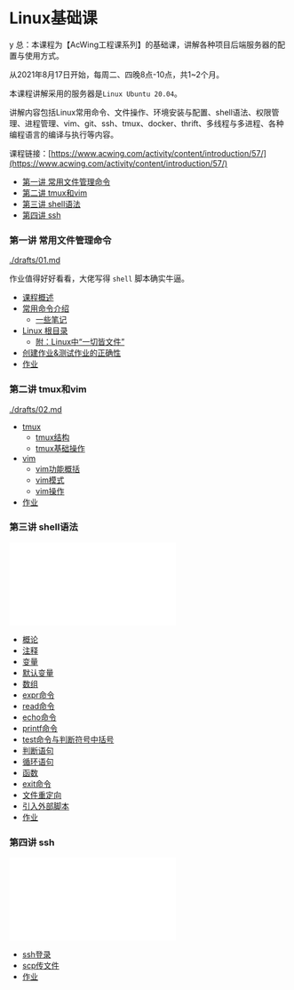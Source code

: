 # Linux基础课

y 总：本课程为【AcWing工程课系列】的基础课，讲解各种项目后端服务器的配置与使用方式。

从2021年8月17日开始，每周二、四晚8点-10点，共1~2个月。

本课程讲解采用的服务器是`Linux Ubuntu 20.04`。

讲解内容包括Linux常用命令、文件操作、环境安装与配置、shell语法、权限管理、进程管理、vim、git、ssh、tmux、docker、thrift、多线程与多进程、各种编程语言的编译与执行等内容。

课程链接：[https://www.acwing.com/activity/content/introduction/57/](https://www.acwing.com/activity/content/introduction/57/)


<!-- @import "[TOC]" {cmd="toc" depthFrom=3 depthTo=6 orderedList=false} -->

<!-- code_chunk_output -->

- [第一讲 常用文件管理命令](#第一讲-常用文件管理命令)
- [第二讲 tmux和vim](#第二讲-tmux和vim)
- [第三讲 shell语法](#第三讲-shell语法)
- [第四讲 ssh](#第四讲-ssh)

<!-- /code_chunk_output -->


### 第一讲 常用文件管理命令
[./drafts/01.md](./drafts/01.md)

作业值得好好看看，大佬写得 `shell` 脚本确实牛逼。

- [课程概述](./drafts/01.md#课程概述)
- [常用命令介绍](./drafts/01.md#常用命令介绍)
  - [一些笔记](./drafts/01.md#一些笔记)
- [Linux 根目录](./drafts/01.md#linux-根目录)
  - [附：Linux中“一切皆文件”](./drafts/01.md#附linux中一切皆文件)
- [创建作业&测试作业的正确性](./drafts/01.md#创建作业测试作业的正确性)
- [作业](./drafts/01.md#作业)

### 第二讲 tmux和vim
[./drafts/02.md](./drafts/02.md)

- [tmux](./drafts/02.md#tmux)
  - [tmux结构](./drafts/02.md#tmux结构)
  - [tmux基础操作](./drafts/02.md#tmux基础操作)
- [vim](./drafts/02.md#vim)
  - [vim功能概括](./drafts/02.md#vim功能概括)
  - [vim模式](./drafts/02.md#vim模式)
  - [vim操作](./drafts/02.md#vim操作)
- [作业](./drafts/02.md#作业)

### 第三讲 shell语法
![./drafts/03.md](./drafts/03.md)

- [概论](./drafts/03.md#概论)
- [注释](./drafts/03.md#注释)
- [变量](./drafts/03.md#变量)
- [默认变量](./drafts/03.md#默认变量)
- [数组](./drafts/03.md#数组)
- [expr命令](./drafts/03.md#expr命令)
- [read命令](./drafts/03.md#read命令)
- [echo命令](./drafts/03.md#echo命令)
- [printf命令](./drafts/03.md#printf命令)
- [test命令与判断符号中括号](./drafts/03.md#test命令与判断符号中括号)
- [判断语句](./drafts/03.md#判断语句)
- [循环语句](./drafts/03.md#循环语句)
- [函数](./drafts/03.md#函数)
- [exit命令](./drafts/03.md#exit命令)
- [文件重定向](./drafts/03.md#文件重定向)
- [引入外部脚本](./drafts/03.md#引入外部脚本)
- [作业](./drafts/03.md#作业)

### 第四讲 ssh
![./drafts/04.md](./drafts/04.md)

- [ssh登录](./drafts/04.md#ssh登录)
- [scp传文件](./drafts/04.md#scp传文件)
- [作业](./drafts/04.md#作业)
